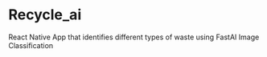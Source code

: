 # Recycle_ai
React Native App that  identifies different types of waste using FastAI Image Classification



